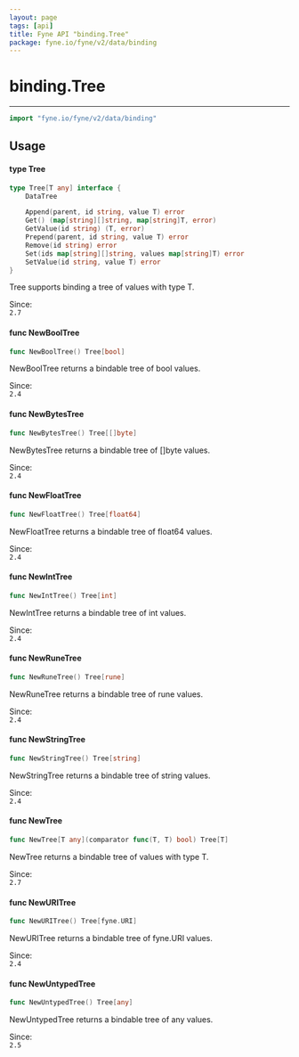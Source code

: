 ```yaml
---
layout: page
tags: [api]
title: Fyne API "binding.Tree"
package: fyne.io/fyne/v2/data/binding
---
```


# binding.Tree
---
```go
import "fyne.io/fyne/v2/data/binding"
```

## Usage

#### type Tree

```go
type Tree[T any] interface {
	DataTree

	Append(parent, id string, value T) error
	Get() (map[string][]string, map[string]T, error)
	GetValue(id string) (T, error)
	Prepend(parent, id string, value T) error
	Remove(id string) error
	Set(ids map[string][]string, values map[string]T) error
	SetValue(id string, value T) error
}
```

Tree supports binding a tree of values with type T.


<div class="since">Since: <code>
2.7</code></div>

#### func  NewBoolTree

```go
func NewBoolTree() Tree[bool]
```
NewBoolTree returns a bindable tree of bool values.


<div class="since">Since: <code>
2.4</code></div>

#### func  NewBytesTree

```go
func NewBytesTree() Tree[[]byte]
```
NewBytesTree returns a bindable tree of []byte values.


<div class="since">Since: <code>
2.4</code></div>

#### func  NewFloatTree

```go
func NewFloatTree() Tree[float64]
```
NewFloatTree returns a bindable tree of float64 values.


<div class="since">Since: <code>
2.4</code></div>

#### func  NewIntTree

```go
func NewIntTree() Tree[int]
```
NewIntTree returns a bindable tree of int values.


<div class="since">Since: <code>
2.4</code></div>

#### func  NewRuneTree

```go
func NewRuneTree() Tree[rune]
```
NewRuneTree returns a bindable tree of rune values.


<div class="since">Since: <code>
2.4</code></div>

#### func  NewStringTree

```go
func NewStringTree() Tree[string]
```
NewStringTree returns a bindable tree of string values.


<div class="since">Since: <code>
2.4</code></div>

#### func  NewTree

```go
func NewTree[T any](comparator func(T, T) bool) Tree[T]
```
NewTree returns a bindable tree of values with type T.


<div class="since">Since: <code>
2.7</code></div>

#### func  NewURITree

```go
func NewURITree() Tree[fyne.URI]
```
NewURITree returns a bindable tree of fyne.URI values.


<div class="since">Since: <code>
2.4</code></div>

#### func  NewUntypedTree

```go
func NewUntypedTree() Tree[any]
```
NewUntypedTree returns a bindable tree of any values.


<div class="since">Since: <code>
2.5</code></div>
